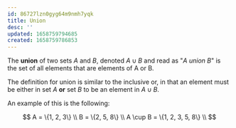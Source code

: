 ```yaml
---
id: 86727lzn0gyg64m9nmh7yqk
title: Union
desc: ''
updated: 1658759794685
created: 1658759786853
---
```


The __union__ of two sets $A$ and $B$, denoted $A \cup B$ and read as "_$A$ union $B$_" is the set of all elements that are elements of A or B. 

The definition for union is similar to the inclusive or, in that an element must be either in set $A$ __or__ set $B$ to be an element in $A \cup B$.

An example of this is the following:

$$
A = \{1, 2, 3\} \\
B = \{2, 5, 8\} \\
A \cup B = \{1, 2, 3, 5, 8\} \\
$$